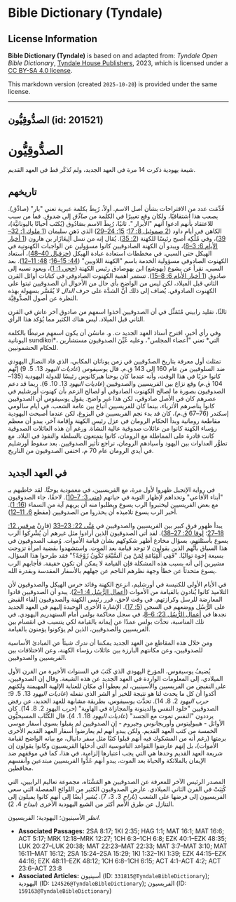# Bible Dictionary (Tyndale)

## License Information

**Bible Dictionary (Tyndale)** is based on and adapted from: _Tyndale Open Bible Dictionary_, [Tyndale House Publishers](https://tyndaleopenresources.com/), 2023, which is licensed under a [CC BY-SA 4.0 license](https://creativecommons.org/licenses/by-sa/4.0/legalcode.en).

This markdown version (created `2025-10-20`) is provided under the same license.



--------------------------------

## الصدُّوقِيُّون (id: 201521)

الصدُّوقِيُّون
==============

شيعة يهودية ذكرت 14 مرة في العهد الجديد، ولم تُذكَر قط في العهد القديم.

تاريخهم
-------

قُدِّمَت عدد من الاقتراحات بشأن أصل الاسم. أولاً، رُبِطَ بكلمة عبرية تعني "بار" (صادِّق). يصعب هذا اشتقاقيًا، ولكان وقع تغييرًا في الكلمة من *صادِّق* إلى *صَدوق*. فما من سبب للاعتقاد بأنهم ادعوا أنهم "الأبرار ". ثانيًا، رُبِطَ الاسم بصَادُوق (يُكتَب أحيانًا باليونانيَّة)، الكاهن في أيام داود ([2 صموئيل 8: 17](https://ref.ly/2Sam8:17)؛ [15: 24–29](https://ref.ly/2Sam15:24-2Sam15:29)) الذي دَهن سليمان ([1 ملوك 1: 32–39](https://ref.ly/1Kgs1:32-1Kgs1:39))، وفي مُلْكِه أصبح رئيسًا للكهنة ([2: 35](https://ref.ly/1Kgs2:35)). يُقال إنه من نسل أَلِيعَازَار بن هارون ([1 أخبار الأيام 6: 3–8](https://ref.ly/1Chr6:3-1Chr6:8))، ويبدو أن الكهنة الصادوقيين كانوا مسؤولين عن الواجبات الكهنوتية في الهيكل حتى السبي. في مخططات استعادة عبادة الهيكل ([حزقيال 40–48](https://ref.ly/Ezek40:1-Ezek48:35))، أستعاد الكهنوت الصادوقي مسؤولية الخدمة باسم "الكهنة اللاويين" ([44: 15–16](https://ref.ly/Ezek44:15-Ezek44:16)؛ [48: 11–12](https://ref.ly/Ezek48:11-Ezek48:12)). بعد السبي، نقرأ عن يشوع (يهوشع) ابن يهوصادق رئيس الكهنة ([حجي 1: 1](https://ref.ly/Hag1:1))، ويعود نسبه إلى صادوق ([1 أخبار الأيام 6: 8–15](https://ref.ly/1Chr6:8-1Chr6:15)). تستمر أهمية الكهنوت الصادوقي في كتابات أوائل القرن الثاني قبل الميلاد، لكن ليس من الواضح بأي حال من الأحوال أن الصدوقيين ثبتوا على الكهنوت الصادوقي. يُضاف إلى ذلك أنَّ الشدَّة على حرف *الدال* لا يُفَسَّر بسهولة بهذه النظرة عن أصول الصدُّوقِيَّة.

ثالثًا، تقليد رابيني مُتَمَثِّل في أن الصدوقيين أخذوا اسمهم من صادوق آخر عاش في القرن الثاني قبل الميلاد. ليس هناك الكثير مما يُؤكد هذا الرأي.

وفي رأي أخير، اقترح أستاذ العهد الجديد ت. و. مانسُن أن يكون اسمهم مرتبطًا بالكلمة اليونانية sundikoi*، التي* تعني "أعضاء المجلس"، وعليه عُيِّنَ الصدوقيون مستشارين للحكام الحشمونيين.

تمثلت أول معرفة بتاريخ الصدّوقيين في زمن يوناثان المكابي، الذي قاد النضال اليهودي ضد السلوقيين من عام 160 إلى 143 ق.م. قال يوسيفوس (*عاديات اليهود* 13\. 5\. 9\) إنَّهم كانوا حزبًا في هذا الوقت، وأنه عندما كان يوحنا هيركانوس رئيسًا للدولة اليهودية (135–104 ق.م) وقع نزاع بين الفريسيين والصدوقيين (*عاديات اليهود* 13\. 10\. 6\). ربما قد دعم الصدوقيون بصورة ما لصالح الكهنوت الصادوقي أو لصالح الزعم بأن كهنوت أورشليم في عصرهم كان في الأصل صادوقي، لكن هذا غير واضح. يقول يوسيفوس أن الصدوقيين كانوا يناصرهم الأثرياء، بينما كان للفريسيين أتباع بين عامة الشعب. في أيام سالومي إسكندر (76–67 ق.م)، كان قد بدء نجم الفريسيين في البزوغ، لكن عندما أصبحت اليهودية مقاطعة رومانية وبدأ الحكام الرومان في عزل رئيس الكهنة وإقامة آخر، يبدو أن معظم رؤساء الكهنة كانوا من عائلات صدوقية عالية النشأة. ورغم أن هذه العائلات الصدوقية كانت قادرة على المماطلة مع الرومان، كانوا يتمتعون بالسلطة والنفوذ في البلاد. مع تطوُّر العداوات بين اليهود وأسيادهم الرومان، تراجع تأثير الصدوقيين. بعد سقوط أورشليم في أيدي الرومان عام 70 م، اختفى الصدوقيون من التاريخ.

في العهد الجديد
---------------

في رواية الإنجيل ظهروا لأول مرة، مع الفريسيين، في معمودية يوحنَّا. لقد خاطبهم بـ "أبناء الأفاعي" وتحداهم لإظهار التوبة في حياتهم ([متى 3: 7–10](https://ref.ly/Matt3:7-Matt3:10)). لاحقًا، جاء الصدوقيون مع بعض الفريسيين ليختبروا الرب يسوع ويطلبوا منه أن يريهم آية من السماء ([16: 1](https://ref.ly/Matt16:1)). أخبر الرب يسوع تلاميذه أن يحذروا من الصدوقيين (مقطع [6، 11–12](https://ref.ly/Matt16:6)).

يبدأ ظهور فرق كبير بين الفريسيين والصدوقيين في [مَتَّى 22: 23–33](https://ref.ly/Matt22:23-Matt22:33) (قارِنْ [مرقس 12: 18–27](https://ref.ly/Mark12:18-Mark12:27)؛ [لوقا 20: 27–38](https://ref.ly/Luke20:27-Luke20:38)). لقد أتى الصدوقيون الذين أرادوا مثل غيرهم أن يُشْرِكوا الرب يسوع بأسئلتهم، بسؤال مخادع أظهر شكوكهم بشأن قيامة الأموات. وُصِف الصدوقيون في هذا السياق بأنَّهم الذين يقولون لا توجد قيامة بعد الموت. واستشهدوا بقضية امرأة تزوجت بسبعة إخوة تواليًا. "فَفِي ٱلْقِيَامَةِ لِمَنْ مِنَ ٱلسَّبْعَةِ تَكُونُ زَوْجَةً؟" فقد طرحوا هذا السؤال، مشيرين إلى أنه بسبب هذه المشكلة فإن القيامة لا يمكن أن تكون حقيقة. فأجابهم الرب يسوع متحدثاً عن خطأ وجهة نظرهم الناجم عن جهلهم بالأسفار المقدسة وبقدرة الله.

في الأيام الأولى للكنيسة في أورشليم، انزعج الكهنة وقائد حرس الهيكل والصدوقيون لأن التلاميذ كانوا يُنادون بالقيامة من الأموات ([أعمال الرُّسُل 4: 1–2](https://ref.ly/Acts4:1-Acts4:2)). يبدو أن الصدوقيين قادوا المعارضة للرسل وكرازتهم. في وقت لاحق، قرر رئيس الكهنة والصدوقيون إلقاء القبض على الرُّسُل ووضعهم في السجن ([5: 17](https://ref.ly/Acts5:17)). الإشارة الأخرى الوحيدة إليهم في العهد الجديد نجدها في [أعمال الرُّسُل 23: 6–8](https://ref.ly/Acts23:6-Acts23:8)، في سجل محاكمة بولس أمام السنهدريم اليهودي. في تلك المناسبة، تحدَّث بولس عمدًا عن إيمانه بالقيامة لكي يتسبب في انقسام بين الفريسيين والصدوقيين، الذين لم يؤكونوا يؤمنون بالقيامة.

ومن خلال هذه المقاطع من العهد الجديد يمكننا أن ندرك شيئاً عن المبادئ الأساسية للصدوقيين، وعن مكانتهم البارزة بين عائلات رؤساء الكهنة، وعن الاختلافات بين الفريسيين والصدوقيين.

يُضيفُ يوسيفوس، المؤرخ اليهودي الذي كَتَبَ في السنوات الأخيرة من القرن الأول الميلادي، إلى المعلومات الواردة في العهد الجديد عن هذه الشيعة. وقال إن الصدوقيين، على النقيض من الفريسيين والأسينيين، لم يعطوا أي مكان للعناية الإلهية المهيمنة ولكنهم أكدوا أن كل ما يحدث لنا هو نتيجة للخير أو الشر الذي نفعله (*عاديات اليهود* 13\. 5\. 9؛ *حرب اليهود* 2\. 8\. 14\). تحدَّث يوسيفوس، بطريقة مشابهة للعهد الجديد، عن رفض الصدوقيين "خلود النفس والدينونة والمجازاة في الهاوية" (*حرب* اليهود 2\. 8\. 14\). كان يرددون "النفس تموت مع الجسد" (*عاديات اليهود* 18\. 1\. 4\). قال الكُتَّاب المسيحيُّون الأوائل \- هيبولِيتوس وأوريجانوس وجيروم \- إن الصدوقيين لم يقبلوا بسوى أسفار موسى الخمسة من كتب العهد القديم. ولكن يبدو أنهم لم يعارضوا أسفار العهد القديم الأخرى برمتها (رغم أنه من المشكوك فيه أنهم قبلوا كتبًا مثل سفر دانيال، مع بيانه الواضح لقيامة الأموات)، بل إنهم عارضوا القواعد الناموسية التي أدخلها الفريسيون وكانوا يقولون إن شريعة العهد القديم وحدها هي التي يجب اعتبارها إلزامية. في هذا، كما في موقفهم ضد الإيمان بالملائكة والحياة بعد الموت، يبدو أنهم عَدُّوا الفريسيين مبتدعين وأنفسهم محافظين.

المصدر الرئيس الآخر للمعرفة عن الصدوقيين هو المَشْنَاه، مجموعة تعاليم الرابيين، التي كُتِبَتْ في القرن الثاني الميلادي. عارض الصدوقيون الكثير من اللوائح المفصلة التي سعى الفريسيون إلى فرضها على الشعب (*باراح* 3\. 3، 7\). يُشير أيضًا إلى أنهم كانوا يميلون إلى التنازل عن طرق الأمم أكثر من الشيع اليهودية الأخرى (*نيداح* 4\. 2\).

*انظر* الأسينيون؛ اليهودية؛ الفريسيون.

* **Associated Passages:** 2SA 8:17; 1KI 2:35; HAG 1:1; MAT 16:1; MAT 16:6; ACT 5:17; MRK 12:18–MRK 12:27; 1CH 6:3–1CH 6:8; EZK 40:1–EZK 48:35; LUK 20:27–LUK 20:38; MAT 22:23–MAT 22:33; MAT 3:7–MAT 3:10; MAT 16:11–MAT 16:12; 2SA 15:24–2SA 15:29; 1KI 1:32–1KI 1:39; EZK 44:15–EZK 44:16; EZK 48:11–EZK 48:12; 1CH 6:8–1CH 6:15; ACT 4:1–ACT 4:2; ACT 23:6–ACT 23:8
* **Associated Articles:** أسينيون (ID: `331815@TyndaleBibleDictionary`); اليهودية (ID: `124526@TyndaleBibleDictionary`); الفريسيون (ID: `159163@TyndaleBibleDictionary`)

